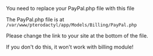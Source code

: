 You need to replace your PayPal.php file with this file 

The PayPal.php file is at ``/var/www/pterodactyl/app/Models/Billing/PayPal.php``

Please change the link to your site at the bottom of the file.

If you don't do this, it won't work with billing module!
